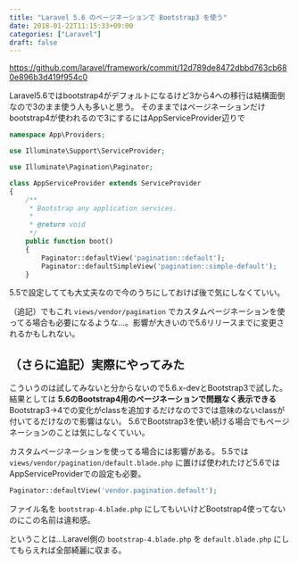 ```yaml
---
title: "Laravel 5.6 のページネーションで Bootstrap3 を使う"
date: 2018-01-22T11:15:33+09:00
categories: ["Laravel"]
draft: false
---
```


https://github.com/laravel/framework/commit/12d789de8472dbbd763cb680e896b3d419f954c0

Laravel5.6ではbootstrap4がデフォルトになるけど3から4への移行は結構面倒なので3のまま使う人も多いと思う。
そのままではページネーションだけbootstrap4が使われるので3にするにはAppServiceProvider辺りで


```php
namespace App\Providers;

use Illuminate\Support\ServiceProvider;

use Illuminate\Pagination\Paginator;

class AppServiceProvider extends ServiceProvider
{
    /**
     * Bootstrap any application services.
     *
     * @return void
     */
    public function boot()
    {
        Paginator::defaultView('pagination::default');
        Paginator::defaultSimpleView('pagination::simple-default');
    }
```

5.5で設定してても大丈夫なので今のうちにしておけば後で気にしなくていい。

（追記）でもこれ `views/vendor/pagination` でカスタムページネーションを使ってる場合も必要になるような…。影響が大きいので5.6リリースまでに変更されるかもしれない。

## （さらに追記）実際にやってみた
こういうのは試してみないと分からないので5.6.x-devとBootstrap3で試した。
結果としては **5.6のBootstrap4用のページネーションで問題なく表示できる**
Bootstrap3->4での変化がclassを追加するだけなので3では意味のないclassが付いてるだけなので影響はない。
5.6でBootstrap3を使い続ける場合でもページネーションのことは気にしなくていい。


カスタムページネーションを使ってる場合には影響がある。
5.5では `views/vendor/pagination/default.blade.php` に置けば使われたけど5.6ではAppServiceProviderでの設定も必要。

```php
Paginator::defaultView('vendor.pagination.default');
```

ファイル名を `bootstrap-4.blade.php` にしてもいいけどBootstrap4使ってないのにこの名前は違和感。

ということは…Laravel側の `bootstrap-4.blade.php` を `default.blade.php` にしてもらえれば全部綺麗に収まる。
